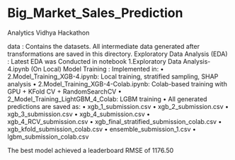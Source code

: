 # Big_Market_Sales_Prediction
Analytics Vidhya Hackathon

data : Contains the datasets. All intermediate data generated after transformations are saved in this directory.
Exploratory Data Analysis (EDA) : Latest EDA was Conducted in notebook  1.Exploratory Data Analysis-4.ipynb   (On Local)
Model Training : 
Implemented in:
  •	2.Model_Training_XGB-4.ipynb: Local training, stratified sampling, SHAP analysis
  •	2.Model_Training_XGB-4-Colab.ipynb: Colab-based training with GPU + KFold CV + RandomSearchCV
  •	2_Model_Training_LightGBM_4_Colab: LGBM training
  •	All generated predictions are saved as:
  •	xgb_1_submission.csv
  •	xgb_2_submission.csv
  •	xgb_3_submission.csv
  •	xgb_4_submission.csv
  •	xgb_4_RCV_submission.csv
  •	xgb_final_stratified_submission_colab.csv
  •	xgb_kfold_submission_colab.csv
  •	ensemble_submission_1.csv
  •	lgbm_submission_colab.csv
  
The best model achieved a leaderboard RMSE of 1176.50


